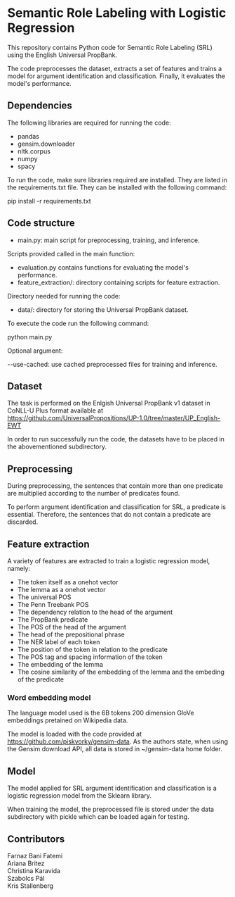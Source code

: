 # Semantic Role Labeling with Logistic Regression

This repository contains Python code for Semantic Role Labeling (SRL) using the English Universal PropBank.

The code preprocesses the dataset, extracts a set of features and trains a model for argument identification and classification. Finally, it evaluates the model's performance.

## Dependencies

The following libraries are required for running the code:
- pandas
- gensim.downloader
- nltk.corpus
- numpy
- spacy

To run the code, make sure libraries required are installed. They are listed in the requirements.txt file.
They can be installed with the following command:

pip install -r requirements.txt


## Code structure

- main.py: main script for preprocessing, training, and inference.

Scripts provided called in the main function:
- evaluation.py contains functions for evaluating the model's performance.
- feature_extraction/: directory containing scripts for feature extraction.

Directory needed for running the code:
- data/: directory for storing the Universal PropBank dataset.

To execute the code run the following command:

python main.py

Optional argument:

--use-cached: use cached preprocessed files for training and inference.

## Dataset

The task is performed on the Enlgish Universal PropBank v1 dataset in CoNLL-U Plus format available at https://github.com/UniversalPropositions/UP-1.0/tree/master/UP_English-EWT

In order to run successfully run the code, the datasets have to be placed in the abovementioned subdirectory.

## Preprocessing

During preprocessing, the sentences that contain more than one predicate are multiplied according to the number of predicates found.

To perform argument identification and classification for SRL, a predicate is essential. Therefore, the sentences that do not contain a predicate are discarded.

## Feature extraction

A variety of features are extracted to train a logistic regression model, namely:

- The token itself as a onehot vector
- The lemma as a onehot vector
- The universal POS
- The Penn Treebank POS
- The dependency relation to the head of the argument
- The PropBank predicate
- The POS of the head of the argument
- The head of the prepositional phrase
- The NER label of each token
- The position of the token in relation to the predicate
- The POS tag and spacing information of the token
- The embedding of the lemma         
- The cosine similarity of the embedding of the lemma and the embeding of the predicate 

### Word embedding model

The language model used is the 6B tokens 200 dimension GloVe embeddings pretained on Wikipedia data.

The model is loaded with the code provided at https://github.com/piskvorky/gensim-data. As the authors state, when using the Gensim download API, all data is stored in ~/gensim-data home folder.

## Model

The model applied for SRL argument identification and classification is a logistic regression model from the Sklearn library.

When training the model, the preprocessed file is stored under the data subdirectory with pickle which can be loaded again for testing.

## Contributors

Farnaz Bani Fatemi \
Ariana Britez \
Christina Karavida \
Szabolcs Pál \
Kris Stallenberg
              




